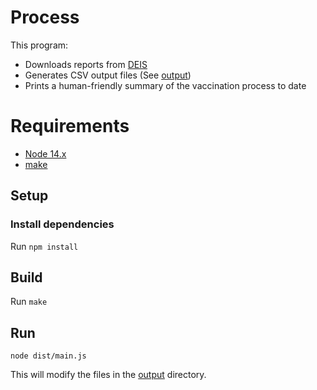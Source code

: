 
# Process

This program:

- Downloads reports from [DEIS](https://deis.minsal.cl/)
- Generates CSV output files (See [output](../output))
- Prints a human-friendly summary of the vaccination process to date

# Requirements

- [Node 14.x](https://nodejs.org)
- [make](https://www.gnu.org/software/make/)

## Setup

### Install dependencies

Run `npm install`

## Build

Run `make`

## Run

`node dist/main.js`

This will modify the files in the [output](../output) directory.
